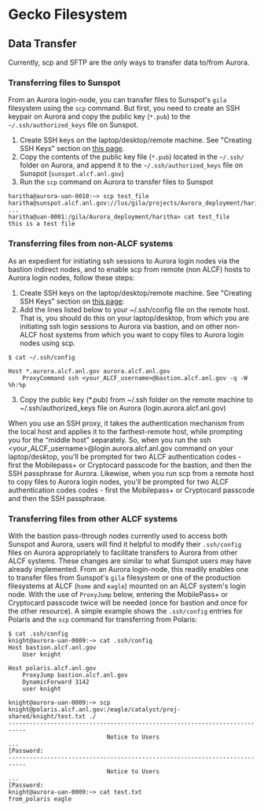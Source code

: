 # Gecko Filesystem

## Data Transfer

Currently, scp and SFTP are the only ways to transfer data to/from Aurora. 

### Transferring files to Sunspot
From an Aurora login-node, you can transfer files to Sunspot's `gila` filesystem using the `scp` command. But first, you need to create an SSH keypair on Aurora and copy the public key (`*.pub`) to the `~/.ssh/authorized_keys` file on Sunspot.
1. Create SSH keys on the laptop/desktop/remote machine. See "Creating SSH Keys" section on [this page](https://help.cels.anl.gov/docs/linux/ssh/).
2. Copy the contents of the public key file (`*.pub`) located in the `~/.ssh/` folder on Aurora, and append it to the `~/.ssh/authorized_keys` file on Sunspot (`sunspot.alcf.anl.gov`)
3. Run the `scp` command on Aurora to transfer files to Sunspot
```
haritha@aurora-uan-0010:~> scp test_file haritha@sunspot.alcf.anl.gov://lus/gila/projects/Aurora_deployment/haritha
...
haritha@uan-0001:/gila/Aurora_deployment/haritha> cat test_file
this is a test file

```

### Transferring files from non-ALCF systems

As an expedient for initiating ssh sessions to Aurora login nodes via the bastion indirect nodes, and to enable scp from remote (non ALCF) hosts to Aurora login nodes, follow these steps:

1. Create SSH keys on the laptop/desktop/remote machine. See "Creating SSH Keys" section on [this page](https://help.cels.anl.gov/docs/linux/ssh/):
2. Add the lines listed below to your ~/.ssh/config file on the remote host. That is, you should do this on your laptop/desktop, from which you are initiating ssh login sessions to Aurora via bastion, and on other non-ALCF host systems from which you want to copy files to Aurora login nodes using scp.

```
$ cat ~/.ssh/config

Host *.aurora.alcf.anl.gov aurora.alcf.anl.gov
	ProxyCommand ssh <your_ALCF_username>@bastion.alcf.anl.gov -q -W %h:%p
```

3. Copy the public key (*.pub) from ~/.ssh folder on the remote machine to ~/.ssh/authorized_keys file on Aurora (login.aurora.alcf.anl.gov)

When you use an SSH proxy, it takes the authentication mechanism from the local host and applies it to the farthest-remote host, while prompting you for the “middle host” separately. So, when you run the ssh <your_ALCF_username>@login.aurora.alcf.anl.gov  command on your laptop/desktop, you'll be prompted for two ALCF authentication codes - first the Mobilepass+ or Cryptocard passcode for the bastion, and then the SSH passphrase for Aurora. Likewise, when you run scp from a remote host to copy files to Aurora login nodes, you'll be prompted for two ALCF authentication codes codes - first the Mobilepass+ or Cryptocard passcode and then the SSH passphrase.

 
### Transferring files from other ALCF systems

With the bastion pass-through nodes currently used to access both Sunspot and Aurora, users will find it helpful to modify their `.ssh/config` files on Aurora appropriately to facilitate transfers to Aurora from other ALCF systems. These changes are similar to what Sunspot users may have already implemented. From an Aurora login-node, this readily enables one to transfer files from Sunspot's `gila` filesystem or one of the production filesystems at ALCF (`home` and `eagle`) mounted on an ALCF system's login node. With the use of `ProxyJump` below, entering the MobilePass+ or Cryptocard passcode twice will be needed (once for bastion and once for the other resource).  A simple example shows the `.ssh/config` entries for Polaris and the `scp` command for transferring from Polaris:

```
$ cat .ssh/config
knight@aurora-uan-0009:~> cat .ssh/config
Host bastion.alcf.anl.gov
    User knight

Host polaris.alcf.anl.gov
    ProxyJump bastion.alcf.anl.gov
    DynamicForward 3142
    user knight
```

```
knight@aurora-uan-0009:~> scp knight@polaris.alcf.anl.gov:/eagle/catalyst/proj-shared/knight/test.txt ./
---------------------------------------------------------------------------
                            Notice to Users
...
[Password:
---------------------------------------------------------------------------
                            Notice to Users
... 
[Password:
knight@aurora-uan-0009:~> cat test.txt 
from_polaris eagle
```
